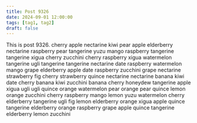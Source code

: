 ```yaml
---
title: Post 9326
date: 2024-09-01 12:00:00
tags: [tag1, tag2]
draft: false
---
```

This is post 9326.
cherry
apple
nectarine
kiwi
pear
apple
elderberry
nectarine
raspberry
pear
tangerine
yuzu
mango
raspberry
tangerine
tangerine
xigua
cherry
zucchini
cherry
raspberry
xigua
watermelon
tangerine
ugli
tangerine
tangerine
nectarine
date
raspberry
watermelon
mango
grape
elderberry
apple
date
raspberry
zucchini
grape
nectarine
strawberry
fig
cherry
strawberry
quince
nectarine
nectarine
banana
kiwi
date
cherry
banana
kiwi
zucchini
banana
cherry
honeydew
tangerine
apple
xigua
ugli
ugli
quince
orange
watermelon
pear
orange
pear
quince
lemon
orange
zucchini
cherry
raspberry
mango
lemon
yuzu
watermelon
cherry
elderberry
tangerine
ugli
fig
lemon
elderberry
orange
xigua
apple
quince
tangerine
elderberry
orange
raspberry
grape
apple
quince
tangerine
elderberry
lemon
zucchini
